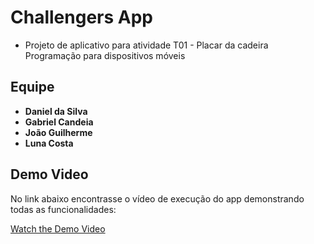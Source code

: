 # Challengers App

- Projeto de aplicativo para atividade T01 - Placar da cadeira Programação para dispositivos móveis

## Equipe

- **Daniel da Silva**
- **Gabriel Candeia**
- **João Guilherme**
- **Luna Costa**

## Demo Video

No link abaixo encontrasse o vídeo de execução do app demonstrando todas as funcionalidades:

[Watch the Demo Video](https://youtu.be/1dlsYS0bdHQ)
